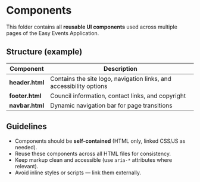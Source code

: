 # Components

This folder contains all **reusable UI components** used across multiple pages of the Easy Events Application.

## Structure (example)
| Component | Description |
|------------|--------------|
| **header.html** | Contains the site logo, navigation links, and accessibility options |
| **footer.html** | Council information, contact links, and copyright |
| **navbar.html** | Dynamic navigation bar for page transitions |

## Guidelines
- Components should be **self-contained** (HTML only, linked CSS/JS as needed).
- Reuse these components across all HTML files for consistency.
- Keep markup clean and accessible (use `aria-*` attributes where relevant).
- Avoid inline styles or scripts — link them externally.
